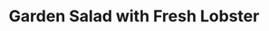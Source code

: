 ---
category: salads
name: Garden Salad with Fresh Lobster
title: Garden Salad with Fresh Lobster
price: '31.95'
---